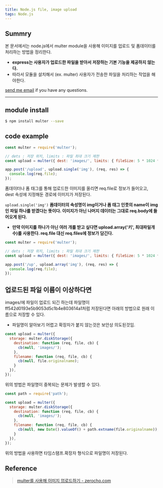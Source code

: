 ```yaml
---
title: Node.js file, image upload
tags: Node.js
---
```


## Summry

본 문서에서는 node.js에서 multer module을 사용해 이미지를 업로드 및 폼데이터를 처리하는 방법을 정리한다.  

* **express는 사용자가 업로드한 파일을 받아서 저장하는 기본 기능을 제공하지 않는다.**  
* 따라서 모듈을 설치해서 (ex. multer) 사용자가 전송한 파일을 처리하는 작업을 해야한다.  

[send me email](mailto:jewel7492@gmail.com) if you have any questions.

<!--more-->

---

## module install

```bash
$ npm install multer --save
```

## code example

```javascript
const multer = require('multer');

// dets : 저장 위치, limits : 파일 최대 크기 제한
const upload = multer({ dest: 'images/', limits: { fileSize: 5 * 1024 * 1024 } });

app.post('/upload', upload.single('img'), (req, res) => {
  console.log(req.file); 
});
```
폼데이터나 폼 태그를 통해 업로드한 이미지를 올리면 req.file로 정보가 들어오고, dest 속성에 지정해둔 경로에 이미지가 저장된다.  

```upload.single('img')``` 
**폼데이터의 속성명이 img이거나 폼 태그 인풋의 name이 img인 파일 하나를 받겠다는 뜻이다. 이미지가 아닌 나머지 데이터는 그대로 req.body에 들어오게 된다.**  

* **만약 이미지를 하나가 아닌 여러 개를 받고 싶다면 upload.array('키', 최대파일개수)를 사용한다. req.file 대신 req.files에 정보가 담긴다.**  

```javascript
const multer = require('multer');

// dets : 저장 위치, limits : 파일 최대 크기 제한
const upload = multer({ dest: 'images/', limits: { fileSize: 5 * 1024 * 1024 } });

app.post('/up', upload.array('img'), (req, res) => {
  console.log(req.file); 
});
```

## 업로드된 파일 이름이 이상하다면

images/에 파일이 업로드 되긴 하는데 파일명이 ff542d0193e5b9053d5c1b4e803614a1처럼 저장된다면 아래의 방법으로 원래 이름으로 저장할 수 있다.
* 파일명이 알아보기 어렵고 확장자가 붙지 않는것은 보안상 의도된것임.

```javascript
const upload = multer({
  storage: multer.diskStorage({
    destination: function (req, file, cb) {
      cb(null, 'images/');
    },
    filename: function (req, file, cb) {
      cb(null, file.originalname);
    }
  }),
});
```
위의 방법은 파일명이 중복되는 문제가 발생할 수 있다.  

```javascript
const path = require('path');

const upload = multer({
  storage: multer.diskStorage({
    destination: function (req, file, cb) {
      cb(null, 'images/');
    },
    filename: function (req, file, cb) {
      cb(null, new Date().valueOf() + path.extname(file.originalname));
    }
  }),
});
```
위의 방법을 사용하면 타임스탬프.확장자 형식으로 파일명이 저장된다.  

## Reference

> [multer를 사용해 이미지 업로드하기 - zerocho.com](https://www.zerocho.com/category/NodeJS/post/5950a6c4f7934c001894ea83)  